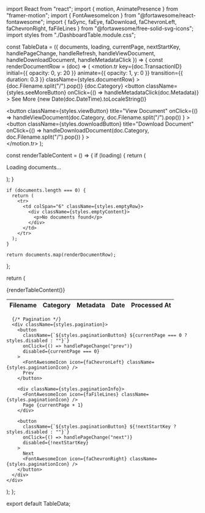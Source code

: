 import React from "react";
import { motion, AnimatePresence } from "framer-motion";
import { FontAwesomeIcon } from "@fortawesome/react-fontawesome";
import {
  faSync,
  faEye,
  faDownload,
  faChevronLeft,
  faChevronRight,
  faFileLines
} from "@fortawesome/free-solid-svg-icons";
import styles from "./DashboardTable.module.css";

const TableData = ({
  documents,
  loading,
  currentPage,
  nextStartKey,
  handlePageChange,
  handleRefresh,
  handleViewDocument,
  handleDownloadDocument,
  handleMetadataClick
}) => {
  const renderDocumentRow = (doc) => (
    <motion.tr
      key={doc.TransactionID}
      initial={{ opacity: 0, y: 20 }}
      animate={{ opacity: 1, y: 0 }}
      transition={{ duration: 0.3 }}
      className={styles.documentRow}
    >
      <td>{doc.Filename.split("/").pop()}</td>
      <td>{doc.Category}</td>
      <td>
        <button
          className={styles.seeMoreButton}
          onClick={() => handleMetadataClick(doc.Metadata)}
        >
          See More
        </button>
      </td>
      <td>{new Date(doc.DateTime).toLocaleString()}</td>
      <td>
        <div className={styles.actionButtons}>
          <button
            className={styles.viewButton}
            title="View Document"
            onClick={() =>
              handleViewDocument(doc.Category, doc.Filename.split("/").pop())
            }
          >
            <FontAwesomeIcon icon={faEye} />
          </button>
          <button
            className={styles.downloadButton}
            title="Download Document"
            onClick={() =>
              handleDownloadDocument(doc.Category, doc.Filename.split("/").pop())
            }
          >
            <FontAwesomeIcon icon={faDownload} />
          </button>
        </div>
      </td>
    </motion.tr>
  );

  const renderTableContent = () => {
    if (loading) {
      return (
        <tr>
          <td colSpan="6" className={styles.loadingRow}>
            <div className={styles.loadingContent}>
              <FontAwesomeIcon icon={faSync} spin className={styles.loadingIcon} />
              <p>Loading documents...</p>
            </div>
          </td>
        </tr>
      );
    }

    if (documents.length === 0) {
      return (
        <tr>
          <td colSpan="6" className={styles.emptyRow}>
            <div className={styles.emptyContent}>
              <p>No documents found</p>
            </div>
          </td>
        </tr>
      );
    }

    return documents.map(renderDocumentRow);
  };

  return (
    <div className={styles.tableWrapper}>
      <table className={styles.documentTable}>
        <thead>
          <tr>
            <th>Filename</th>
            <th>Category</th>
            <th>Metadata</th>
            <th>Date</th>
            <th>Processed At</th>
          </tr>
        </thead>
        <tbody>
          <AnimatePresence>{renderTableContent()}</AnimatePresence>
        </tbody>
      </table>

      {/* Pagination */}
      <div className={styles.pagination}>
        <button
          className={`${styles.paginationButton} ${currentPage === 0 ? styles.disabled : ""}`}
          onClick={() => handlePageChange("prev")}
          disabled={currentPage === 0}
        >
          <FontAwesomeIcon icon={faChevronLeft} className={styles.paginationIcon} />
          Prev
        </button>

        <div className={styles.paginationInfo}>
          <FontAwesomeIcon icon={faFileLines} className={styles.paginationIcon} />
          Page {currentPage + 1}
        </div>

        <button
          className={`${styles.paginationButton} ${!nextStartKey ? styles.disabled : ""}`}
          onClick={() => handlePageChange("next")}
          disabled={!nextStartKey}
        >
          Next
          <FontAwesomeIcon icon={faChevronRight} className={styles.paginationIcon} />
        </button>
      </div>
    </div>
  );
};

export default TableData;
